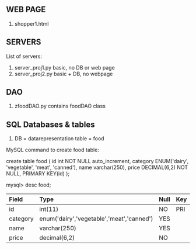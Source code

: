 ## WEB PAGE
1. shopper1.html

## SERVERS
List of servers:
1. server_proj1.py basic, no DB or web page
2. server_proj2.py basic + DB, no webpage

## DAO
1. zfoodDAO.py contains foodDAO class

## SQL Databases & tables

1. DB = datarepresentation
table = food

MySQL command to create food table:

create table food (
    id int NOT NULL auto_increment,
    category ENUM('dairy', 'vegetable', 'meat', 'canned'),
    name varchar(250),
    price DECIMAL(6,2) NOT NULL,
    PRIMARY KEY(id)
    );

mysql> desc food;

| Field    | Type                                      | Null | Key | Default | Extra          |
|:---------|:------------------------------------------|:-----|:----|:--------|:---------------|
| id       | int(11)                                   | NO   | PRI | NULL    | auto_increment |
| category | enum('dairy','vegetable','meat','canned') | YES  |     | NULL    |                |
| name     | varchar(250)                              | YES  |     | NULL    |                |
| price    | decimal(6,2)                              | NO   |     | NULL    |                |